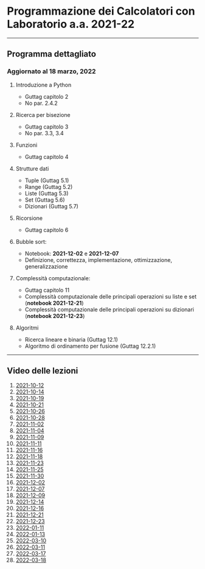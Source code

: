 # Programmazione dei Calcolatori con Laboratorio  a.a. 2021-22

---------------------------------

## Programma dettagliato
### Aggiornato al 18 marzo, 2022

1. Introduzione a Python
    - Guttag capitolo 2
    - No par. 2.4.2
2. Ricerca per bisezione
    - Guttag capitolo 3
    - No par. 3.3, 3.4
3. Funzioni
    - Guttag capitolo 4 
5. Strutture dati
	- Tuple (Guttag 5.1)
	- Range (Guttag 5.2)
	- Liste (Guttag 5.3)
	- Set (Guttag 5.6)
	- Dizionari (Guttag 5.7)

6. Ricorsione
    - Guttag capitolo 6
 
7. Bubble sort:
    - Notebook: **2021-12-02** e **2021-12-07**
    - Definizione, correttezza, implementazione, ottimizzazione, generalizzazione
8. Complessità computazionale:
    - Guttag capitolo 11
	- Complessità computazionale delle principali operazioni su liste e set (**notebook 2021-12-21**)
	- Complessità computazionale delle principali operazioni su dizionari (**notebook 2021-12-23**)

9. Algoritmi
	- Ricerca lineare e binaria (Guttag 12.1)
	- Algoritmo di ordinamento per fusione (Guttag 12.2.1)

-----------------

## Video delle lezioni

1. [2021-10-12](https://www.dropbox.com/s/q511d12dlj5yzl0/20211012-lezione_1.mp4?dl=1)
2. [2021-10-14](https://www.dropbox.com/s/ne9a530s9uscmmm/20211014-lezione_2.mp4?dl=1)
3. [2021-10-19](https://www.dropbox.com/s/q41q30r606sp714/20211019-lezione_3.mp4?dl=1)
4. [2021-10-21](https://www.dropbox.com/s/of8ylp634ic9rpg/20211021-lezione_4.mp4?dl=1)
5. [2021-10-26](https://www.dropbox.com/s/338iss952klr2mz/20211026-lezione_5.mp4?dl=1)
6. [2021-10-28](https://www.dropbox.com/s/lzdbsixz4p2ankt/20211028-lezione_6.mp4?dl=1)
7. [2021-11-02](https://www.dropbox.com/s/robfszlwbclth7a/20211102-lezione_7.mp4?dl=1)
8. [2021-11-04](https://www.dropbox.com/s/9p5er7sskuorqdl/20211104-lezione_8.mp4?dl=1)
9. [2021-11-09](https://www.dropbox.com/s/iieowwc1kb63ulr/20211109-lezione_9.mp4?dl=1)
10. [2021-11-11](https://www.dropbox.com/s/cd96dhqpiymwip4/20211111-lezione_10.mp4?dl=1)
11. [2021-11-16](https://www.dropbox.com/s/mt1mu6n8zz1mj49/20211116-lezione_11.mp4?dl=1)
12. [2021-11-18](https://www.dropbox.com/s/m4aevm60zzikps0/20211118-lezione_12.mp4?dl=1)
13. [2021-11-23](https://www.dropbox.com/s/vad4kj0k9ikhl68/20211123-lezione_13.mp4?dl=1)
14. [2021-11-25](https://www.dropbox.com/s/sshb3bam1crzinr/20211125-lezione_14.mp4?dl=1)
15. [2021-11-30](https://www.dropbox.com/s/7bqfuoxiux5iee7/20211130-lezione_15.mp4?dl=1)
16. [2021-12-02](https://www.dropbox.com/s/h6rnafnko9b3y3a/20211202-lezione_16.mp4?dl=1)
17. [2021-12-07](https://www.dropbox.com/s/epi32gxgopac1bc/20211207-lezione_17.mp4?dl=1)
18. [2021-12-09](https://www.dropbox.com/s/lfheptv98m8qra3/20211209-lezione_18.mp4?dl=1)
19. [2021-12-14](https://www.dropbox.com/s/7egf370k0om07js/20211214-lezione_19.mp4?dl=1)
20. [2021-12-16](https://www.dropbox.com/s/7sp1sajpt49hyqj/20211216-lezione_20.mp4?dl=1)
21. [2021-12-21](https://www.dropbox.com/s/whg62j8swrpskpe/20211221-lezione_21.mp4?dl=1)
22. [2021-12-23](https://www.dropbox.com/s/z7blwdunqo01nte/20211223-lezione_22.mp4?dl=1)
23. [2022-01-11](https://www.dropbox.com/s/0y5ckas2lysb4n4/20220111-lezione_23.mp4?dl=1)
24. [2022-01-13](https://www.dropbox.com/s/m1hn9v0gzilmv0m/20220113-lezione_24.mp4?dl=1)
25. [2022-03-10](https://www.dropbox.com/s/tixfj65sfxh0aeo/20220310-lezioni_25.mp4?dl=1)
26. [2022-03-11](https://www.dropbox.com/s/62nohqiejiux2sn/20220311-lezione_26.mp4?dl=1)
27. [2022-03-17](https://www.dropbox.com/s/xuwnyi9q7ozglm9/20220317-lezione_27.mp4?dl=1)
28. [2022-03-18](https://www.dropbox.com/s/rzptk134dldgxoa/20220318-lezione_28.mp4?dl=1)